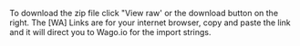 To download the zip file click "View raw' or the download button on the right. 
The [WA] Links are for your internet browser, copy and paste the link and it will direct you to Wago.io for the import strings.
